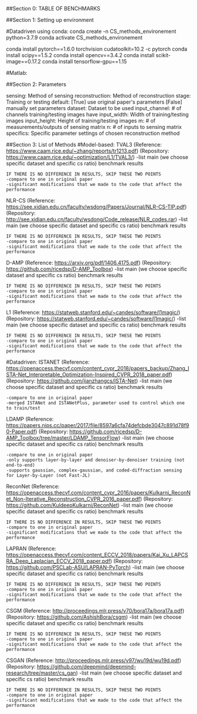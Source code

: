 
##Section 0:
	TABLE OF BENCHMARKS


##Section 1: Setting up environment

#Datadriven using conda:
conda create -n CS_methods_environement python=3.7.9
conda activate CS_methods_environement

conda install pytorch==1.6.0 torchvision cudatoolkit=10.2 -c pytorch
conda install scipy==1.5.2
conda install opencv==3.4.2
conda install scikit-image==0.17.2
conda install tensorflow-gpu==1.15
 
#Matlab:





##Section 2: Parameters

sensing: Method of sensing
reconstruction: Method of reconstruction
stage: Training or testing
default: [True] use original paper's parameters [False] manually set parameters
dataset: Dataset to be used
input_channel: # of channels training/testing images have
input_width: Width of training/testing images
input_height: Height of training/testing images
m: # of measurements/outputs of sensing matrix
n: # of inputs to sensing matrix
specifics: Specific parameter settings of chosen reconstruction method




##Section 3: List of Methods
#Model-based:
TVAL3
(Reference: https://www.caam.rice.edu/~zhang/reports/tr1213.pdf)
(Repository: https://www.caam.rice.edu/~optimization/L1/TVAL3/)
	-list main (we choose specific dataset and specific cs ratio) benchmark results
	
	IF THERE IS NO DIFFERENCE IN RESULTS, SKIP THESE TWO POINTS
	-compare to one in original paper
	-significant modifications that we made to the code that affect the performance
NLR-CS
(Reference: https://see.xidian.edu.cn/faculty/wsdong/Papers/Journal/NLR-CS-TIP.pdf)
(Repository: http://see.xidian.edu.cn/faculty/wsdong/Code_release/NLR_codes.rar)
	-list main (we choose specific dataset and specific cs ratio) benchmark results
	
	IF THERE IS NO DIFFERENCE IN RESULTS, SKIP THESE TWO POINTS
	-compare to one in original paper
	-significant modifications that we made to the code that affect the performance
D-AMP
(Reference: https://arxiv.org/pdf/1406.4175.pdf)
(Repository: https://github.com/ricedsp/D-AMP_Toolbox)
	-list main (we choose specific dataset and specific cs ratio) benchmark results
	
	IF THERE IS NO DIFFERENCE IN RESULTS, SKIP THESE TWO POINTS
	-compare to one in original paper
	-significant modifications that we made to the code that affect the performance
L1
(Reference: https://statweb.stanford.edu/~candes/software/l1magic/)
(Repository: https://statweb.stanford.edu/~candes/software/l1magic/)
	-list main (we choose specific dataset and specific cs ratio) benchmark results
	
	IF THERE IS NO DIFFERENCE IN RESULTS, SKIP THESE TWO POINTS
	-compare to one in original paper
	-significant modifications that we made to the code that affect the performance


#Datadriven:
ISTANET 
(Reference: https://openaccess.thecvf.com/content_cvpr_2018/papers_backup/Zhang_ISTA-Net_Interpretable_Optimization-Inspired_CVPR_2018_paper.pdf)
(Repository: https://github.com/jianzhangcs/ISTA-Net)
	-list main (we choose specific dataset and specific cs ratio) benchmark results
	
	-compare to one in original paper
	-merged ISTANet and ISTANetPlus, parameter used to control which one to train/test
	
LDAMP
(Reference: https://papers.nips.cc/paper/2017/file/8597a6cfa74defcbde3047c891d78f90-Paper.pdf)
(Repository: https://github.com/ricedsp/D-AMP_Toolbox/tree/master/LDAMP_TensorFlow)
	-list main (we choose specific dataset and specific cs ratio) benchmark results
	
	-compare to one in original paper
	-only supports layer-by-layer and denoiser-by-denoiser training (not end-to-end)
	-supports gaussian, complex-gaussian, and coded-diffraction sensing for Layer-by-Layer (not Fast-JL)
	
ReconNet
(Reference: https://openaccess.thecvf.com/content_cvpr_2016/papers/Kulkarni_ReconNet_Non-Iterative_Reconstruction_CVPR_2016_paper.pdf)
(Repository: https://github.com/KuldeepKulkarni/ReconNet)
	-list main (we choose specific dataset and specific cs ratio) benchmark results
	
	IF THERE IS NO DIFFERENCE IN RESULTS, SKIP THESE TWO POINTS
	-compare to one in original paper
	-significant modifications that we made to the code that affect the performance
LAPRAN
(Reference: https://openaccess.thecvf.com/content_ECCV_2018/papers/Kai_Xu_LAPCSRA_Deep_Laplacian_ECCV_2018_paper.pdf)
(Repository: https://github.com/PSCLab-ASU/LAPRAN-PyTorch)
	-list main (we choose specific dataset and specific cs ratio) benchmark results
	
	IF THERE IS NO DIFFERENCE IN RESULTS, SKIP THESE TWO POINTS
	-compare to one in original paper
	-significant modifications that we made to the code that affect the performance
CSGM
(Reference: http://proceedings.mlr.press/v70/bora17a/bora17a.pdf)
(Repository: https://github.com/AshishBora/csgm)
	-list main (we choose specific dataset and specific cs ratio) benchmark results
	
	IF THERE IS NO DIFFERENCE IN RESULTS, SKIP THESE TWO POINTS
	-compare to one in original paper
	-significant modifications that we made to the code that affect the performance
CSGAN
(Reference: http://proceedings.mlr.press/v97/wu19d/wu19d.pdf)
(Repository: https://github.com/deepmind/deepmind-research/tree/master/cs_gan)
	-list main (we choose specific dataset and specific cs ratio) benchmark results
	
	IF THERE IS NO DIFFERENCE IN RESULTS, SKIP THESE TWO POINTS
	-compare to one in original paper
	-significant modifications that we made to the code that affect the performance